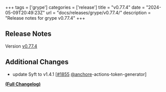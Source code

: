 +++
tags = ['grype']
categories = ['release']
title = "v0.77.4"
date = "2024-05-09T20:49:23Z"
url = "docs/releases/grype/v0.77.4/"
description = "Release notes for grype v0.77.4"
+++

## Release Notes

Version [v0.77.4](https://github.com/anchore/grype/releases/tag/v0.77.4)

## Additional Changes

- update Syft to v1.4.1 [[#1855](https://github.com/anchore/grype/pull/1855) [@anchore](https://github.com/anchore)-actions-token-generator]

**[(Full Changelog)](https://github.com/anchore/grype/compare/v0.77.3...v0.77.4)**
